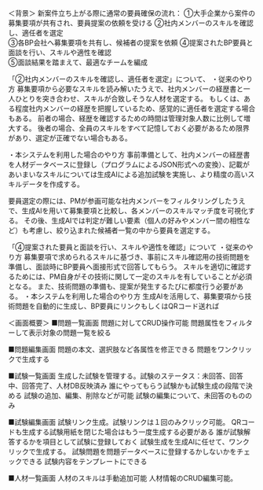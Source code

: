 ＜背景＞
新案件立ち上がる際に通常の要員確保の流れ：
①大手企業から案件の募集要項が共有され、要員提案の依頼を受ける
②社内メンバーのスキルを確認し、適任者を選定  
③各BP会社へ募集要項を共有し、候補者の提案を依頼
④提案されたBP要員と面談を行い、スキルや適性を確認  
⑤面談結果を踏まえて、最適なチームを編成

「②社内メンバーのスキルを確認し、適任者を選定」について、
・従来のやり方
募集要項から必要なスキルを読み解いたうえで、社内メンバーの経歴書と一人ひとりを突き合わせ、スキルが合致しそうな人材を選定する。
もしくは、ある程度社内メンバーの経歴を把握しているため、感覚的に適任者を選定する場合もある。
前者の場合、経歴を確認するための時間は管理対象人数に比例して増大する。
後者の場合、全員のスキルをすべて記憶しておく必要があるため限界があり、選定が正確でない場合もある。

・本システムを利用した場合のやり方
事前準備として、社内メンバーの経歴書を人材データベースに登録し（プログラムによるJSON形式への変換）、記載があいまいなスキルについては生成AIによる追加試験を実施し、より精度の高いスキルデータを作成する。

要員選定の際には、PMが参画可能な社内メンバーをフィルタリングしたうえで、生成AIを用いて募集要項と比較し、各メンバーのスキルマッチ度を可視化する。
その後、生成AIでは判定が難しい要素（個人の好みやメンバー間の相性など）も考慮し、絞り込まれた候補者一覧の中から要員を選定する。

「④提案された要員と面談を行い、スキルや適性を確認」について
・従来のやり方
募集要項で求められるスキルに基づき、事前にスキル確認用の技術問題を準備し、面談時にBP要員へ面接形式で回答してもらう。
スキルを適切に確認するためには、PM自身がその技術に関して一定のスキルを有していることが必須となる。
また、技術問題の準備も、提案が発生するたびに都度行う必要がある。
・本システムを利用した場合のやり方
生成AIを活用して、募集要項から技術問題を自動的に生成し、BP要員にリンクもしくはQRコード送れば

＜画面概要＞
■問題一覧画面
問題に対してCRUD操作可能
問題属性をフィルターして表示対象の問題一覧を絞る

■問題編集画面
問題の本文、選択肢など各属性を修正できる
問題をワンクリックで生成する

■試験一覧画面
生成した試験を管理する。試験のステータス：未回答、回答中、回答完了、人材DB反映済み
誰にやってもらう試験かも試験生成の段階で決める
試験の追加、編集、削除などが可能
試験の編集について、未回答のもののみ

■試験編集画面
試験リンク生成。試験リンクは１回のみクリック可能。
QRコードも生成する試験用紙を閉じた場合はもう一度生成する必要がある
誰が試験解答するかを項目として試験に登録しておく
試験生成を生成AIに任せて、ワンクリックで生成する。
試験問題を問題データベースに登録するかしないかをチェックできる
試験内容をテンプレートにできる

■人材一覧画面
人材のスキルは手動追加可能
人材情報のCRUD編集可能。
